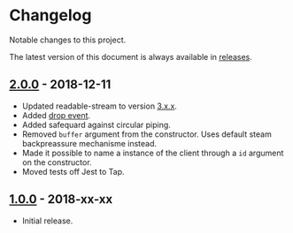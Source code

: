# Changelog

Notable changes to this project.

The latest version of this document is always available in
[releases][releases-url].

## [2.0.0] - 2018-12-11

 - Updated readable-stream to version [3.x.x](https://github.com/nodejs/readable-stream/tree/v3.0.0#version-3xx).
 - Added [drop event](https://github.com/metrics-js/client/pull/6).
 - Added safequard against circular piping.
 - Removed `buffer` argument from the constructor. Uses default steam backpreassure mechanisme instead.
 - Made it possible to name a instance of the client through a `id` argument on the constructor.
 - Moved tests off Jest to Tap.

## [1.0.0] - 2018-xx-xx

- Initial release.

[2.0.0]: https://github.com/metrics-js/client/compare/v1.0.0...v2.0.0
[1.0.0]: https://github.com/metrics-js/client/tree/v1.0.0

[releases-url]: https://github.com/metrics-js/client/blob/master/CHANGELOG.md
